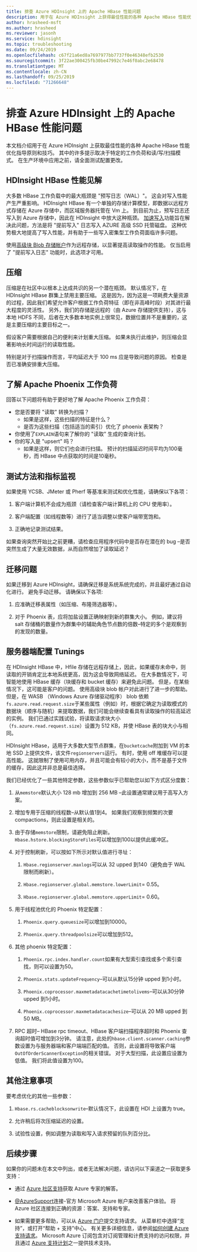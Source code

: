 ```yaml
---
title: 排查 Azure HDInsight 上的 Apache HBase 性能问题
description: 用于在 Azure HDInsight 上获得最佳性能的各种 Apache HBase 性能优化指导原则和技巧。
author: hrasheed-msft
ms.author: hrasheed
ms.reviewer: jasonh
ms.service: hdinsight
ms.topic: troubleshooting
ms.date: 09/24/2019
ms.openlocfilehash: c67f21a6ed8a7697977bb7737f0e46348efb2530
ms.sourcegitcommit: 3f22ae300425fb30be47992c7e46f0abc2e68478
ms.translationtype: MT
ms.contentlocale: zh-CN
ms.lasthandoff: 09/25/2019
ms.locfileid: "71266648"
---
```

# <a name="troubleshoot-apache-hbase-performance-issues-on-azure-hdinsight"></a>排查 Azure HDInsight 上的 Apache HBase 性能问题

本文档介绍用于在 Azure HDInsight 上获取最佳性能的各种 Apache HBase 性能优化指导原则和技巧。 其中的许多提示取决于特定的工作负荷和读/写/扫描模式。 在生产环境中应用之前，请全面测试配置更改。

## <a name="hdinsight-hbase-performance-insights"></a>HDInsight HBase 性能见解

大多数 HBase 工作负载中的最大瓶颈是 "预写日志（WAL）"。 这会对写入性能产生严重影响。 HDInsight HBase 有一个单独的存储计算模型，即数据以远程方式存储在 Azure 存储中，而区域服务器托管在 Vm 上。 到目前为止，预写日志还写入到 Azure 存储中，因此在 HDInsight 中放大这种瓶颈。 [加速写入](./apache-hbase-accelerated-writes.md)功能旨在解决此问题，方法是将 "提前写入" 日志写入 AZURE 高级 SSD 托管磁盘。 这种优势极大地提高了写入性能，并有助于一些写入密集型工作负荷面临许多问题。

使用[高级块 Blob 存储帐户](https://azure.microsoft.com/blog/azure-premium-block-blob-storage-is-now-generally-available/)作为远程存储，以显著提高读取操作的性能。 仅当启用了 "提前写入日志" 功能时，此选项才可用。

## <a name="compaction"></a>压缩

压缩是在社区中以根本上达成共识的另一个潜在瓶颈。  默认情况下，在 HDInsight HBase 群集上禁用主要压缩。 这是因为，因为这是一项耗费大量资源的过程，因此我们希望允许客户根据工作负荷特征（即在非高峰时段）对其进行最大程度的灵活性。 另外，我们的存储是远程的（由 Azure 存储提供支持），这与本地 HDFS 不同，后者在大多数本地实例上很常见，数据位置并不是重要的，这是主要压缩的主要目标之一。

假设客户需要根据自己的便利来计划重大压缩。 如果未执行此维护，则压缩会显著影响长时间运行的读取性能。

特别是对于扫描操作而言，平均延迟大于 100 ms 应是导致问题的原因。 检查是否已准确安排重大压缩。

## <a name="know-your-apache-phoenix-workload"></a>了解 Apache Phoenix 工作负荷

回答以下问题将有助于更好地了解 Apache Phoenix 工作负荷：

* 您是否要将 "读取" 转换为扫描？
    * 如果是这样，这些扫描的特征是什么？
    * 是否为这些扫描（包括适当的索引）优化了 phoenix 表架构？
* 你使用了`EXPLAIN`语句来了解你的 "读取" 生成的查询计划。
* 你的写入是 "upsert" 吗？
    * 如果是这样，则它们也会进行扫描。 预计的扫描延迟时间平均为100毫秒，而 HBase 中点获取的时间是10毫秒。  

## <a name="test-methodology-and-metrics-monitoring"></a>测试方法和指标监视

如果使用 YCSB、JMeter 或 Pherf 等基准来测试和优化性能，请确保以下各项：

1. 客户端计算机不会成为瓶颈（请检查客户端计算机上的 CPU 使用率）。

1. 客户端配置（如线程数等）进行了适当调整以使客户端带宽饱和。

1. 正确地记录测试结果。

如果查询突然开始比之前更糟，请检查应用程序代码中是否存在潜在的 bug –是否突然生成了大量无效数据，从而自然增加了读取延迟？

## <a name="migration-issues"></a>迁移问题

如果迁移到 Azure HDInsight，请确保迁移是系统系统完成的，并且最好通过自动化进行。 避免手动迁移。 请确保以下各项:

1. 应准确迁移表属性（如压缩、布隆筛选器等）。

1. 对于 Phoenix 表，应将加盐设置正确映射到新的群集大小。 例如，建议将 salt 存储桶的数量作为群集中的辅助角色节点数的倍数–特定的多个是观察到的发现的数量。  

## <a name="server-side-config-tunings"></a>服务器端配置 Tunings

在 HDInsight HBase 中，Hfile 存储在远程存储上，因此，如果缓存未命中，则读取的开销肯定比本地系统更高，因为这会导致网络延迟。 在大多数情况下，可智能地使用 HBase 缓存（块缓存和 bucket 缓存）来避免此问题。 但是，在某些情况下，这可能是客户的问题。 使用高级块 blob 帐户对此进行了进一步的帮助。 但是，在 WASB （Windows Azure 存储驱动程序） blob 依赖`fs.azure.read.request.size`于某些属性（例如）时，根据它确定为读取模式的数据块（顺序与随机）来提取数据，我们可能会继续查看具有读取操作的较高延迟的实例。 我们已通过实践试验，将读取请求块大小（`fs.azure.read.request.size`）设置为 512 KB，并使 HBase 表的块大小与相同。

HDInsight HBase，适用于大多数大型节点群集，在`bucketcache`附加到 VM 的本地 SSD 上提供文件，该文件`regionservers`运行。 有时，使用 off 堆缓存可以提高性能。 这就限制了使用可用内存，并且可能会有较小的大小，而不是基于文件的缓存，因此这并非总是最佳选择。

我们已经优化了一些其他特定参数，这些参数似乎已帮助您以如下方式区分度数：

1. 从`memstore`默认大小 128 mb 增加到 256 MB –此设置通常建议用于高写入方案。

1. 增加专用于压缩的线程数–从默认值1到4。 如果我们观察到频繁的次要 compactions，则此设置是相关的。

1. 由于存储`memstore`限制，请避免阻止刷新。 `Hbase.hstore.blockingStoreFiles`可以增加到100以提供此缓冲区。

1. 对于控制刷新，可以按如下所示对默认值进行寻址：

    1. `Hbase.regionserver.maxlogs`可以从 32 upped 到140（避免由于 WAL 限制而刷新）。

    1. `Hbase.regionserver.global.memstore.lowerLimit`= 0.55。

    1. `Hbase.regionserver.global.memstore.upperLimit`= 0.60。

1. 用于线程池优化的 Phoenix 特定配置：

    1. `Phoenix.query.queuesize`可以增加到10000。

    1. `Phoenix.query.threadpoolsize`可以增加到512。

1. 其他 phoenix 特定配置：

    1. `Phoenix.rpc.index.handler.count`如果有大型索引查找或多个索引查找，则可以设置为50。

    1. `Phoenix.stats.updateFrequency`–可以从默认15分钟 upped 到1小时。

    1. `Phoenix.coprocessor.maxmetadatacachetimetolivems`–可以从30分钟 upped 到1小时。

    1. `Phoenix.coprocessor.maxmetadatacachesize`–可以从 20 MB upped 到 50 MB。

1. RPC 超时– HBase rpc timeout、HBase 客户端扫描程序超时和 Phoenix 查询超时值可增加到3分钟。 请注意，此处的`hbase.client.scanner.caching`参数设置为与服务器端和客户端端匹配的值。 否则，此设置将导致客户端`OutOfOrderScannerException`的相关错误。 对于大型扫描，此设置应设置为低值。 我们将此值设置为100。

## <a name="other-considerations"></a>其他注意事项

要考虑优化的其他一些参数：

1. `Hbase.rs.cacheblocksonwrite`–默认情况下，此设置在 HDI 上设置为 true。

1. 允许稍后将次压缩延迟的设置。

1. 试验性设置，例如调整为读取和写入请求预留的队列百分比。

## <a name="next-steps"></a>后续步骤

如果你的问题未在本文中列出，或者无法解决问题，请访问以下渠道之一获取更多支持：

- 通过 [Azure 社区支持](https://azure.microsoft.com/support/community/)获取 Azure 专家的解答。

- [@AzureSupport](https://twitter.com/azuresupport)连接-官方 Microsoft Azure 帐户来改善客户体验。 将 Azure 社区连接到正确的资源：答案、支持和专家。

- 如果需要更多帮助，可以从 [Azure 门户](https://portal.azure.com/?#blade/Microsoft_Azure_Support/HelpAndSupportBlade/)提交支持请求。 从菜单栏中选择“支持”，或打开“帮助 + 支持”中心。 有关更多详细信息，请参阅[如何创建 Azure 支持请求](https://docs.microsoft.com/azure/azure-supportability/how-to-create-azure-support-request)。 Microsoft Azure 订阅包含对订阅管理和计费支持的访问权限，并且通过 [Azure 支持计划](https://azure.microsoft.com/support/plans/)之一提供技术支持。
